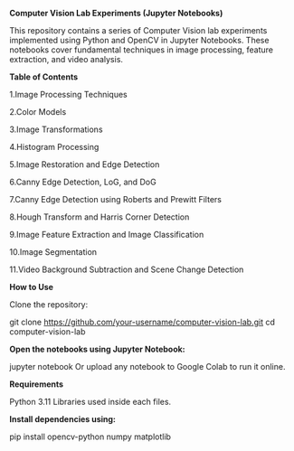 **Computer Vision Lab Experiments (Jupyter Notebooks)**


This repository contains a series of Computer Vision lab experiments implemented using Python and OpenCV in Jupyter Notebooks. These notebooks cover fundamental techniques in image processing, feature extraction, and video analysis.




**Table of Contents**

1.Image Processing Techniques

2.Color Models

3.Image Transformations

4.Histogram Processing

5.Image Restoration and Edge Detection

6.Canny Edge Detection, LoG, and DoG

7.Canny Edge Detection using Roberts and Prewitt Filters

8.Hough Transform and Harris Corner Detection

9.Image Feature Extraction and Image Classification

10.Image Segmentation

11.Video Background Subtraction and Scene Change Detection




**How to Use**


Clone the repository:

git clone https://github.com/your-username/computer-vision-lab.git
cd computer-vision-lab



**Open the notebooks using Jupyter Notebook:**


jupyter notebook
Or upload any notebook to Google Colab to run it online.



**Requirements**


Python 3.11
Libraries used inside each files.





**Install dependencies using:**


pip install opencv-python numpy matplotlib

